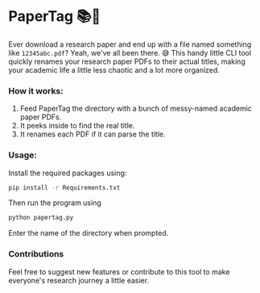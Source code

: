 # PaperTag 📚🔖

Ever download a research paper and end up with a file named something like `12345abc.pdf`? Yeah, we've all been there. 😅
This handy little CLI tool quickly renames your research paper PDFs to their actual titles, making your academic life a little less chaotic and a lot more organized. 

### How it works:
1. Feed PaperTag the directory with a bunch of messy-named academic paper PDFs.
2. It peeks inside to find the real title.
3. It renames each PDF if it can parse the title.

### Usage:
Install the required packages using:
```bash
pip install -r Requirements.txt
```

Then run the program using
```bash
python papertag.py
```
Enter the name of the directory when prompted.

### Contributions
Feel free to suggest new features or contribute to this tool to make everyone's research journey a little easier. 
